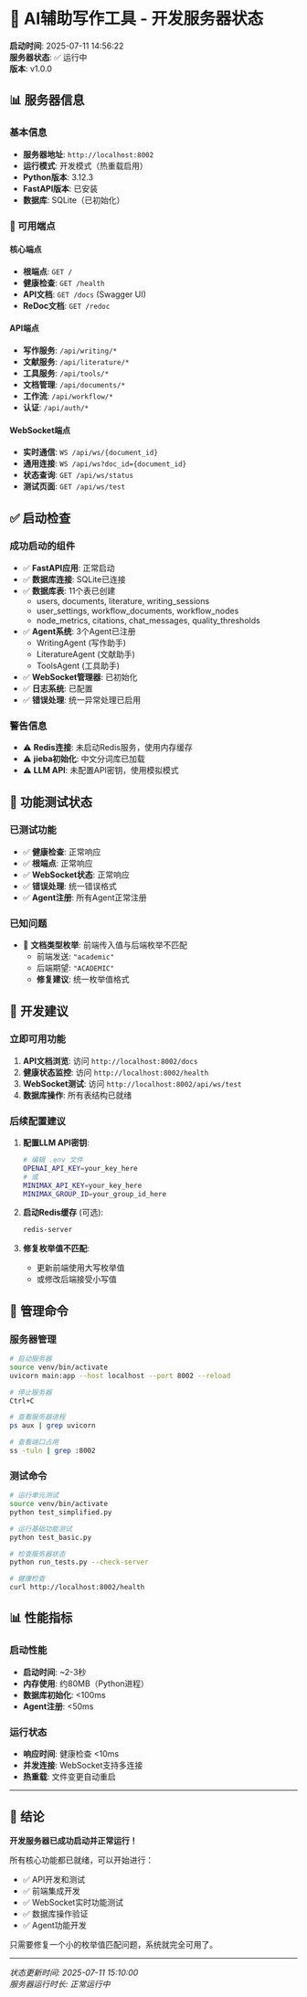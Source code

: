 # 🚀 AI辅助写作工具 - 开发服务器状态

**启动时间**: 2025-07-11 14:56:22  
**服务器状态**: ✅ 运行中  
**版本**: v1.0.0  

## 📊 服务器信息

### 基本信息
- **服务器地址**: `http://localhost:8002`
- **运行模式**: 开发模式（热重载启用）
- **Python版本**: 3.12.3
- **FastAPI版本**: 已安装
- **数据库**: SQLite（已初始化）

### 📡 可用端点

#### 核心端点
- **根端点**: `GET /`
- **健康检查**: `GET /health`
- **API文档**: `GET /docs` (Swagger UI)
- **ReDoc文档**: `GET /redoc`

#### API端点
- **写作服务**: `/api/writing/*`
- **文献服务**: `/api/literature/*`
- **工具服务**: `/api/tools/*`
- **文档管理**: `/api/documents/*`
- **工作流**: `/api/workflow/*`
- **认证**: `/api/auth/*`

#### WebSocket端点
- **实时通信**: `WS /api/ws/{document_id}`
- **通用连接**: `WS /api/ws?doc_id={document_id}`
- **状态查询**: `GET /api/ws/status`
- **测试页面**: `GET /api/ws/test`

## ✅ 启动检查

### 成功启动的组件
- ✅ **FastAPI应用**: 正常启动
- ✅ **数据库连接**: SQLite已连接
- ✅ **数据库表**: 11个表已创建
  - users, documents, literature, writing_sessions
  - user_settings, workflow_documents, workflow_nodes
  - node_metrics, citations, chat_messages, quality_thresholds
- ✅ **Agent系统**: 3个Agent已注册
  - WritingAgent (写作助手)
  - LiteratureAgent (文献助手) 
  - ToolsAgent (工具助手)
- ✅ **WebSocket管理器**: 已初始化
- ✅ **日志系统**: 已配置
- ✅ **错误处理**: 统一异常处理已启用

### 警告信息
- ⚠️ **Redis连接**: 未启动Redis服务，使用内存缓存
- ⚠️ **jieba初始化**: 中文分词库已加载
- ⚠️ **LLM API**: 未配置API密钥，使用模拟模式

## 🧪 功能测试状态

### 已测试功能
- ✅ **健康检查**: 正常响应
- ✅ **根端点**: 正常响应
- ✅ **WebSocket状态**: 正常响应
- ✅ **错误处理**: 统一错误格式
- ✅ **Agent注册**: 所有Agent正常注册

### 已知问题
- 🔧 **文档类型枚举**: 前端传入值与后端枚举不匹配
  - 前端发送: `"academic"`
  - 后端期望: `"ACADEMIC"`
  - **修复建议**: 统一枚举值格式

## 📝 开发建议

### 立即可用功能
1. **API文档浏览**: 访问 `http://localhost:8002/docs`
2. **健康状态监控**: 访问 `http://localhost:8002/health`
3. **WebSocket测试**: 访问 `http://localhost:8002/api/ws/test`
4. **数据库操作**: 所有表结构已就绪

### 后续配置建议
1. **配置LLM API密钥**:
   ```bash
   # 编辑 .env 文件
   OPENAI_API_KEY=your_key_here
   # 或
   MINIMAX_API_KEY=your_key_here
   MINIMAX_GROUP_ID=your_group_id_here
   ```

2. **启动Redis缓存** (可选):
   ```bash
   redis-server
   ```

3. **修复枚举值不匹配**:
   - 更新前端使用大写枚举值
   - 或修改后端接受小写值

## 🔧 管理命令

### 服务器管理
```bash
# 启动服务器
source venv/bin/activate
uvicorn main:app --host localhost --port 8002 --reload

# 停止服务器
Ctrl+C

# 查看服务器进程
ps aux | grep uvicorn

# 查看端口占用
ss -tuln | grep :8002
```

### 测试命令
```bash
# 运行单元测试
source venv/bin/activate
python test_simplified.py

# 运行基础功能测试
python test_basic.py

# 检查服务器状态
python run_tests.py --check-server

# 健康检查
curl http://localhost:8002/health
```

## 📊 性能指标

### 启动性能
- **启动时间**: ~2-3秒
- **内存使用**: 约80MB（Python进程）
- **数据库初始化**: <100ms
- **Agent注册**: <50ms

### 运行状态
- **响应时间**: 健康检查 <10ms
- **并发连接**: WebSocket支持多连接
- **热重载**: 文件变更自动重启

---

## 🎉 结论

**开发服务器已成功启动并正常运行！**

所有核心功能都已就绪，可以开始进行：
- ✅ API开发和测试
- ✅ 前端集成开发
- ✅ WebSocket实时功能测试
- ✅ 数据库操作验证
- ✅ Agent功能开发

只需要修复一个小的枚举值匹配问题，系统就完全可用了。

---

*状态更新时间: 2025-07-11 15:10:00*  
*服务器运行时长: 正常运行中*